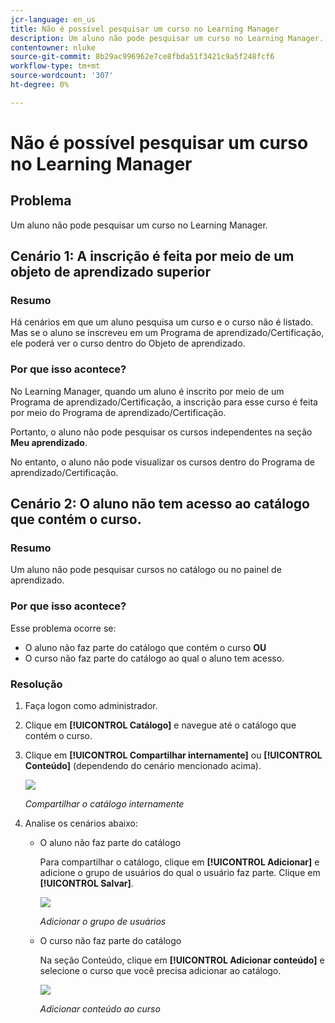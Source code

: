 ```yaml
---
jcr-language: en_us
title: Não é possível pesquisar um curso no Learning Manager
description: Um aluno não pode pesquisar um curso no Learning Manager.
contentowner: nluke
source-git-commit: 8b29ac996962e7ce8fbda51f3421c9a5f248fcf6
workflow-type: tm+mt
source-wordcount: '307'
ht-degree: 0%

---
```




# Não é possível pesquisar um curso no Learning Manager

## Problema

Um aluno não pode pesquisar um curso no Learning Manager.

## Cenário 1: A inscrição é feita por meio de um objeto de aprendizado superior

### Resumo

Há cenários em que um aluno pesquisa um curso e o curso não é listado. Mas se o aluno se inscreveu em um Programa de aprendizado/Certificação, ele poderá ver o curso dentro do Objeto de aprendizado.

### Por que isso acontece?

No Learning Manager, quando um aluno é inscrito por meio de um Programa de aprendizado/Certificação, a inscrição para esse curso é feita por meio do Programa de aprendizado/Certificação.

Portanto, o aluno não pode pesquisar os cursos independentes na seção **Meu aprendizado**.

No entanto, o aluno não pode visualizar os cursos dentro do Programa de aprendizado/Certificação.

## Cenário 2: O aluno não tem acesso ao catálogo que contém o curso.

### Resumo

Um aluno não pode pesquisar cursos no catálogo ou no painel de aprendizado.

### Por que isso acontece?

Esse problema ocorre se:

* O aluno não faz parte do catálogo que contém o curso **OU**
* O curso não faz parte do catálogo ao qual o aluno tem acesso.

### Resolução

1. Faça logon como administrador.

1. Clique em **[!UICONTROL Catálogo]** e navegue até o catálogo que contém o curso.
1. Clique em **[!UICONTROL Compartilhar internamente]** ou **[!UICONTROL Conteúdo]** (dependendo do cenário mencionado acima).

   ![](assets/cp-share-internally.png)

   *Compartilhar o catálogo internamente*

1. Analise os cenários abaixo:

   * O aluno não faz parte do catálogo

     Para compartilhar o catálogo, clique em **[!UICONTROL Adicionar]** e adicione o grupo de usuários do qual o usuário faz parte. Clique em **[!UICONTROL Salvar]**.

     ![](assets/cp-add-user-group.png)

     *Adicionar o grupo de usuários*

   * O curso não faz parte do catálogo

     Na seção Conteúdo, clique em **[!UICONTROL Adicionar conteúdo]** e selecione o curso que você precisa adicionar ao catálogo.

     ![](assets/cp-add-content.png)

     *Adicionar conteúdo ao curso*
